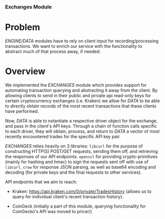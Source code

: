 ### Exchanges Module

# Problem
*ENGINE/DATA* modules have to rely on client input for recording/processing transactions. We want to enrich our service with the
functionality to abstract much of that process away, if needed.

# Overview
We implemented the *EXCHANGES* module which provides support for automating transaction querying and abstracting it away from the client.
By allowing clients to send in their public and private api read-only keys for certain cryptocurrency exchanges (i.e. Kraken) we allow
for *DATA* to be able to directly obtain records of the most recent transactions that these clients have performed. 

Now, *DATA* is able to nstantiate a respective driver object for the exchange, and pass in the client's API keys. Through a chain of function
calls specific to each driver, they will obtain, process, and return to *DATA* a vector of most recently encountered trades for the specific
API key pair.

*EXCHANGES* relies heavily on 3 libraries: ```libcurl``` for the purpose of constructing HTTP(S) POST/GET requests, sending them off, and
retrieving the responses of our API endpoints. ```openssl``` for providing crypto-primitives (mainly for hashing and hmac) to sign the
requests sent off with use of ```libcurl```. ```crow``` for response JSON parsing, as well as base64 encoding and decoding (for private keys
and the final requests to other services).

API endpoints that we aim to reach:
- Kraken: 
    https://api.kraken.com/0/private/TradesHistory (allows us to query for individual client's recent transaction history).

- CoinGeck (initially a part of this module, querying functionality for CoinGecko's API was moved to pricer/)
